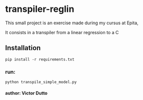 # transpiler-reglin

This small project is an exercise made during my cursus at Epita,

It consists in a transpiler from a linear regression to a C

## Installation
`pip install -r requirements.txt`

### run:
`python transpile_simple_model.py`


#### author: Victor Dutto
